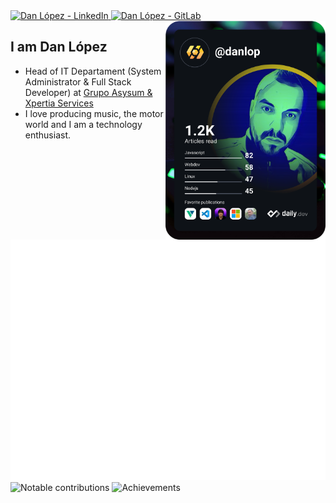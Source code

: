<div align="left">
  <a href="https://www.linkedin.com/in/danlopz/">
    <img
      src="https://img.shields.io/static/v1?logo=linkedin&style=for-the-badge&color=0072b1&label=LinkedIn&message=%E2%98%86"
      alt="Dan López - LinkedIn"
    />
  </a>
  
  <a href="https://www.gitlab.com/danlopz/">
    <img
      src="https://img.shields.io/static/v1?logo=gitlab&style=for-the-badge&color=FC6D26&label=GitLab&message=%E2%98%86"
      alt="Dan López - GitLab"
    />
  </a>

  <a href="https://api.daily.dev/get?r=danlopz" target="_blank">
    <img
      width="256"
      align="right"
      src="https://raw.githubusercontent.com/danlopz/danlopz/main/devcard.svg"
    />
  </a>
</div>

## I am Dan López

- Head of IT Departament (System Administrator & Full Stack Developer) at [Grupo Asysum & Xpertia Services](https://www.asysum.com)
- I love producing music, the motor world and I am a technology enthusiast.

![Metrics](/github-metrics.svg)
![Notable contributions](https://raw.githubusercontent.com/danlopz/danlopz/notable.svg)
![Achievements](https://raw.githubusercontent.com/danlopz/danlopz/achievements.svg)
